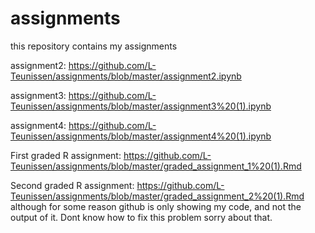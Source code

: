 # assignments
this repository contains my assignments

assignment2: https://github.com/L-Teunissen/assignments/blob/master/assignment2.ipynb

assignment3: https://github.com/L-Teunissen/assignments/blob/master/assignment3%20(1).ipynb

assignment4: https://github.com/L-Teunissen/assignments/blob/master/assignment4%20(1).ipynb

First graded R assignment: https://github.com/L-Teunissen/assignments/blob/master/graded_assignment_1%20(1).Rmd

Second graded R assignment: https://github.com/L-Teunissen/assignments/blob/master/graded_assignment_2%20(1).Rmd although for some reason github is only showing my code, and not the output of it. Dont know how to fix this problem sorry about that.
